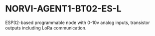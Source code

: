 # NORVI-AGENT1-BT02-ES-L
ESP32-based programmable node with 0-10v analog inputs, transistor outputs including LoRa communication.
